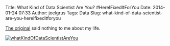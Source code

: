 Title: What Kind of Data Scientist Are You? #HereIFixedItForYou
Date: 2014-01-24 07:33
Author: joelgrus
Tags: Data
Slug: what-kind-of-data-scientist-are-you-hereifixeditforyou

[The
original](http://strata.oreilly.com/2013/06/theres-more-than-one-kind-of-data-scientist.html)
said nothing to me about my life.

[![whatKindOfDataScientistAreYou](https://joelgrus.com/wp-content/uploads/2014/01/whatKindOfDataScientistAreYou.png)](https://joelgrus.com/wp-content/uploads/2014/01/whatKindOfDataScientistAreYou.png)
